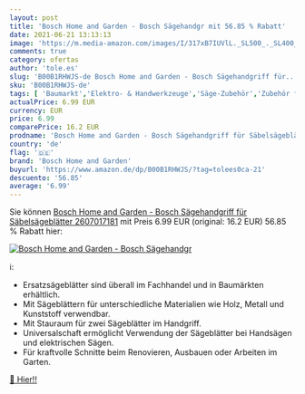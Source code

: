 ```yaml
---
layout: post
title: 'Bosch Home and Garden - Bosch Sägehandgr mit 56.85 % Rabatt'
date: 2021-06-21 13:13:13
image: 'https://m.media-amazon.com/images/I/317xB7IUVlL._SL500_._SL400_.jpg'
comments: true
category: ofertas
author: 'tole.es'
slug: 'B00B1RHWJS-de Bosch Home and Garden - Bosch Sägehandgriff für...'
sku: 'B00B1RHWJS-de'
tags: [ 'Baumarkt','Elektro- & Handwerkzeuge','Säge-Zubehör','Zubehör für Elektrowerkzeuge','bosch home and garden', ]
actualPrice: 6.99 EUR
currency: EUR
price: 6.99
comparePrice: 16.2 EUR
prodname: 'Bosch Home and Garden - Bosch Sägehandgriff für Säbelsägeblätter  2607017181'
country: 'de'
flag: '🇩🇪'
brand: 'Bosch Home and Garden'
buyurl: 'https://www.amazon.de/dp/B00B1RHWJS/?tag=tolees0ca-21'
descuento: '56.85'
average: '6.99'
---
```


Sie können [Bosch Home and Garden - Bosch Sägehandgriff für Säbelsägeblätter  2607017181](https://www.amazon.de/dp/B00B1RHWJS/?tag=tolees0ca-21) mit Preis 6.99 EUR (original: 16.2 EUR) 56.85 % Rabatt hier:

[![Bosch Home and Garden - Bosch Sägehandgr](https://m.media-amazon.com/images/I/317xB7IUVlL._SL500_._SL400_.jpg)](https://www.amazon.de/dp/B00B1RHWJS/?tag=tolees0ca-21)

ℹ️:

- Ersatzsägeblätter sind überall im Fachhandel und in Baumärkten erhältlich.
- Mit Sägeblättern für unterschiedliche Materialien wie Holz, Metall und Kunststoff verwendbar.
- Mit Stauraum für zwei Sägeblätter im Handgriff.
- Universalschaft ermöglicht Verwendung der Sägeblätter bei Handsägen und elektrischen Sägen.
- Für kraftvolle Schnitte beim Renovieren, Ausbauen oder Arbeiten im Garten.

[🛒 Hier!!](https://www.amazon.de/dp/B00B1RHWJS/?tag=tolees0ca-21)
